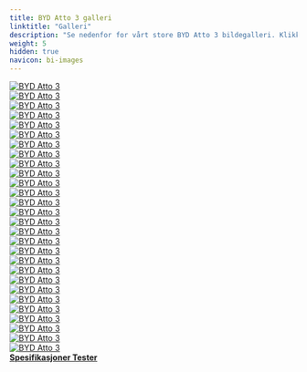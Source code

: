 ```yaml
---
title: BYD Atto 3 galleri
linktitle: "Galleri"
description: "Se nedenfor for vårt store BYD Atto 3 bildegalleri. Klikk på bildene for høyoppløselige versjoner."
weight: 5
hidden: true
navicon: bi-images
---
```

<!-- markdownlint-disable MD033 -->
<div class="row" id ="my-gallery">
	<div class="pswp-grid-item col-6 col-md-4">
		<a href="https://media.evkx.net/multimedia/models/byd/atto_3/atto_3/exterior_1.jpg"
data-pswp-src="https://media.evkx.net/multimedia/models/byd/atto_3/atto_3/exterior_1.jpg"
data-pswp-width="1600"
data-pswp-height="1137" 
target="_blank">
			<img src="https://media.evkx.net/multimedia/models/byd/atto_3/atto_3/exterior_1_xst.jpg" alt="BYD Atto 3" class="img-fluid img-thumbnail" />
		</a>
	</div>
	<div class="pswp-grid-item col-6 col-md-4">
		<a href="https://media.evkx.net/multimedia/models/byd/atto_3/atto_3/exterior_2.jpg"
data-pswp-src="https://media.evkx.net/multimedia/models/byd/atto_3/atto_3/exterior_2.jpg"
data-pswp-width="1600"
data-pswp-height="1067" 
target="_blank">
			<img src="https://media.evkx.net/multimedia/models/byd/atto_3/atto_3/exterior_2_xst.jpg" alt="BYD Atto 3" class="img-fluid img-thumbnail" />
		</a>
	</div>
	<div class="pswp-grid-item col-6 col-md-4">
		<a href="https://media.evkx.net/multimedia/models/byd/atto_3/atto_3/exterior_3.jpg"
data-pswp-src="https://media.evkx.net/multimedia/models/byd/atto_3/atto_3/exterior_3.jpg"
data-pswp-width="1600"
data-pswp-height="1143" 
target="_blank">
			<img src="https://media.evkx.net/multimedia/models/byd/atto_3/atto_3/exterior_3_xst.jpg" alt="BYD Atto 3" class="img-fluid img-thumbnail" />
		</a>
	</div>
	<div class="pswp-grid-item col-6 col-md-4">
		<a href="https://media.evkx.net/multimedia/models/byd/atto_3/atto_3/exterior_4.jpg"
data-pswp-src="https://media.evkx.net/multimedia/models/byd/atto_3/atto_3/exterior_4.jpg"
data-pswp-width="1600"
data-pswp-height="1067" 
target="_blank">
			<img src="https://media.evkx.net/multimedia/models/byd/atto_3/atto_3/exterior_4_xst.jpg" alt="BYD Atto 3" class="img-fluid img-thumbnail" />
		</a>
	</div>
	<div class="pswp-grid-item col-6 col-md-4">
		<a href="https://media.evkx.net/multimedia/models/byd/atto_3/atto_3/exterior_5.jpg"
data-pswp-src="https://media.evkx.net/multimedia/models/byd/atto_3/atto_3/exterior_5.jpg"
data-pswp-width="1600"
data-pswp-height="1067" 
target="_blank">
			<img src="https://media.evkx.net/multimedia/models/byd/atto_3/atto_3/exterior_5_xst.jpg" alt="BYD Atto 3" class="img-fluid img-thumbnail" />
		</a>
	</div>
	<div class="pswp-grid-item col-6 col-md-4">
		<a href="https://media.evkx.net/multimedia/models/byd/atto_3/atto_3/exterior_6.jpg"
data-pswp-src="https://media.evkx.net/multimedia/models/byd/atto_3/atto_3/exterior_6.jpg"
data-pswp-width="1252"
data-pswp-height="917" 
target="_blank">
			<img src="https://media.evkx.net/multimedia/models/byd/atto_3/atto_3/exterior_6_xst.jpg" alt="BYD Atto 3" class="img-fluid img-thumbnail" />
		</a>
	</div>
	<div class="pswp-grid-item col-6 col-md-4">
		<a href="https://media.evkx.net/multimedia/models/byd/atto_3/atto_3/frontseats_1.jpg"
data-pswp-src="https://media.evkx.net/multimedia/models/byd/atto_3/atto_3/frontseats_1.jpg"
data-pswp-width="1600"
data-pswp-height="1203" 
target="_blank">
			<img src="https://media.evkx.net/multimedia/models/byd/atto_3/atto_3/frontseats_1_xst.jpg" alt="BYD Atto 3" class="img-fluid img-thumbnail" />
		</a>
	</div>
	<div class="pswp-grid-item col-6 col-md-4">
		<a href="https://media.evkx.net/multimedia/models/byd/atto_3/atto_3/frontseats_2.jpg"
data-pswp-src="https://media.evkx.net/multimedia/models/byd/atto_3/atto_3/frontseats_2.jpg"
data-pswp-width="1600"
data-pswp-height="1067" 
target="_blank">
			<img src="https://media.evkx.net/multimedia/models/byd/atto_3/atto_3/frontseats_2_xst.jpg" alt="BYD Atto 3" class="img-fluid img-thumbnail" />
		</a>
	</div>
	<div class="pswp-grid-item col-6 col-md-4">
		<a href="https://media.evkx.net/multimedia/models/byd/atto_3/atto_3/frontseats_3.jpg"
data-pswp-src="https://media.evkx.net/multimedia/models/byd/atto_3/atto_3/frontseats_3.jpg"
data-pswp-width="1600"
data-pswp-height="1067" 
target="_blank">
			<img src="https://media.evkx.net/multimedia/models/byd/atto_3/atto_3/frontseats_3_xst.jpg" alt="BYD Atto 3" class="img-fluid img-thumbnail" />
		</a>
	</div>
	<div class="pswp-grid-item col-6 col-md-4">
		<a href="https://media.evkx.net/multimedia/models/byd/atto_3/atto_3/headlights_1.jpg"
data-pswp-src="https://media.evkx.net/multimedia/models/byd/atto_3/atto_3/headlights_1.jpg"
data-pswp-width="1600"
data-pswp-height="1067" 
target="_blank">
			<img src="https://media.evkx.net/multimedia/models/byd/atto_3/atto_3/headlights_1_xst.jpg" alt="BYD Atto 3" class="img-fluid img-thumbnail" />
		</a>
	</div>
	<div class="pswp-grid-item col-6 col-md-4">
		<a href="https://media.evkx.net/multimedia/models/byd/atto_3/atto_3/interior_1.jpg"
data-pswp-src="https://media.evkx.net/multimedia/models/byd/atto_3/atto_3/interior_1.jpg"
data-pswp-width="1600"
data-pswp-height="1067" 
target="_blank">
			<img src="https://media.evkx.net/multimedia/models/byd/atto_3/atto_3/interior_1_xst.jpg" alt="BYD Atto 3" class="img-fluid img-thumbnail" />
		</a>
	</div>
	<div class="pswp-grid-item col-6 col-md-4">
		<a href="https://media.evkx.net/multimedia/models/byd/atto_3/atto_3/interior_2.jpg"
data-pswp-src="https://media.evkx.net/multimedia/models/byd/atto_3/atto_3/interior_2.jpg"
data-pswp-width="1600"
data-pswp-height="1067" 
target="_blank">
			<img src="https://media.evkx.net/multimedia/models/byd/atto_3/atto_3/interior_2_xst.jpg" alt="BYD Atto 3" class="img-fluid img-thumbnail" />
		</a>
	</div>
	<div class="pswp-grid-item col-6 col-md-4">
		<a href="https://media.evkx.net/multimedia/models/byd/atto_3/atto_3/interior_3.jpg"
data-pswp-src="https://media.evkx.net/multimedia/models/byd/atto_3/atto_3/interior_3.jpg"
data-pswp-width="1600"
data-pswp-height="1067" 
target="_blank">
			<img src="https://media.evkx.net/multimedia/models/byd/atto_3/atto_3/interior_3_xst.jpg" alt="BYD Atto 3" class="img-fluid img-thumbnail" />
		</a>
	</div>
	<div class="pswp-grid-item col-6 col-md-4">
		<a href="https://media.evkx.net/multimedia/models/byd/atto_3/atto_3/interior_4.jpg"
data-pswp-src="https://media.evkx.net/multimedia/models/byd/atto_3/atto_3/interior_4.jpg"
data-pswp-width="1600"
data-pswp-height="1067" 
target="_blank">
			<img src="https://media.evkx.net/multimedia/models/byd/atto_3/atto_3/interior_4_xst.jpg" alt="BYD Atto 3" class="img-fluid img-thumbnail" />
		</a>
	</div>
	<div class="pswp-grid-item col-6 col-md-4">
		<a href="https://media.evkx.net/multimedia/models/byd/atto_3/atto_3/interior_5.jpg"
data-pswp-src="https://media.evkx.net/multimedia/models/byd/atto_3/atto_3/interior_5.jpg"
data-pswp-width="1600"
data-pswp-height="1067" 
target="_blank">
			<img src="https://media.evkx.net/multimedia/models/byd/atto_3/atto_3/interior_5_xst.jpg" alt="BYD Atto 3" class="img-fluid img-thumbnail" />
		</a>
	</div>
	<div class="pswp-grid-item col-6 col-md-4">
		<a href="https://media.evkx.net/multimedia/models/byd/atto_3/atto_3/interior_6.jpg"
data-pswp-src="https://media.evkx.net/multimedia/models/byd/atto_3/atto_3/interior_6.jpg"
data-pswp-width="1600"
data-pswp-height="1068" 
target="_blank">
			<img src="https://media.evkx.net/multimedia/models/byd/atto_3/atto_3/interior_6_xst.jpg" alt="BYD Atto 3" class="img-fluid img-thumbnail" />
		</a>
	</div>
	<div class="pswp-grid-item col-6 col-md-4">
		<a href="https://media.evkx.net/multimedia/models/byd/atto_3/atto_3/interior_7.jpg"
data-pswp-src="https://media.evkx.net/multimedia/models/byd/atto_3/atto_3/interior_7.jpg"
data-pswp-width="1600"
data-pswp-height="850" 
target="_blank">
			<img src="https://media.evkx.net/multimedia/models/byd/atto_3/atto_3/interior_7_xst.jpg" alt="BYD Atto 3" class="img-fluid img-thumbnail" />
		</a>
	</div>
	<div class="pswp-grid-item col-6 col-md-4">
		<a href="https://media.evkx.net/multimedia/models/byd/atto_3/atto_3/main_1.jpg"
data-pswp-src="https://media.evkx.net/multimedia/models/byd/atto_3/atto_3/main_1.jpg"
data-pswp-width="1600"
data-pswp-height="1155" 
target="_blank">
			<img src="https://media.evkx.net/multimedia/models/byd/atto_3/atto_3/main_1_xst.jpg" alt="BYD Atto 3" class="img-fluid img-thumbnail" />
		</a>
	</div>
	<div class="pswp-grid-item col-6 col-md-4">
		<a href="https://media.evkx.net/multimedia/models/byd/atto_3/atto_3/rearlights_1.jpg"
data-pswp-src="https://media.evkx.net/multimedia/models/byd/atto_3/atto_3/rearlights_1.jpg"
data-pswp-width="1600"
data-pswp-height="1067" 
target="_blank">
			<img src="https://media.evkx.net/multimedia/models/byd/atto_3/atto_3/rearlights_1_xst.jpg" alt="BYD Atto 3" class="img-fluid img-thumbnail" />
		</a>
	</div>
	<div class="pswp-grid-item col-6 col-md-4">
		<a href="https://media.evkx.net/multimedia/models/byd/atto_3/atto_3/screens_1.jpg"
data-pswp-src="https://media.evkx.net/multimedia/models/byd/atto_3/atto_3/screens_1.jpg"
data-pswp-width="1600"
data-pswp-height="1067" 
target="_blank">
			<img src="https://media.evkx.net/multimedia/models/byd/atto_3/atto_3/screens_1_xst.jpg" alt="BYD Atto 3" class="img-fluid img-thumbnail" />
		</a>
	</div>
	<div class="pswp-grid-item col-6 col-md-4">
		<a href="https://media.evkx.net/multimedia/models/byd/atto_3/atto_3/screens_2.jpg"
data-pswp-src="https://media.evkx.net/multimedia/models/byd/atto_3/atto_3/screens_2.jpg"
data-pswp-width="1600"
data-pswp-height="1067" 
target="_blank">
			<img src="https://media.evkx.net/multimedia/models/byd/atto_3/atto_3/screens_2_xst.jpg" alt="BYD Atto 3" class="img-fluid img-thumbnail" />
		</a>
	</div>
	<div class="pswp-grid-item col-6 col-md-4">
		<a href="https://media.evkx.net/multimedia/models/byd/atto_3/atto_3/screens_3.jpg"
data-pswp-src="https://media.evkx.net/multimedia/models/byd/atto_3/atto_3/screens_3.jpg"
data-pswp-width="1600"
data-pswp-height="1067" 
target="_blank">
			<img src="https://media.evkx.net/multimedia/models/byd/atto_3/atto_3/screens_3_xst.jpg" alt="BYD Atto 3" class="img-fluid img-thumbnail" />
		</a>
	</div>
	<div class="pswp-grid-item col-6 col-md-4">
		<a href="https://media.evkx.net/multimedia/models/byd/atto_3/atto_3/screens_4.jpg"
data-pswp-src="https://media.evkx.net/multimedia/models/byd/atto_3/atto_3/screens_4.jpg"
data-pswp-width="1600"
data-pswp-height="1067" 
target="_blank">
			<img src="https://media.evkx.net/multimedia/models/byd/atto_3/atto_3/screens_4_xst.jpg" alt="BYD Atto 3" class="img-fluid img-thumbnail" />
		</a>
	</div>
	<div class="pswp-grid-item col-6 col-md-4">
		<a href="https://media.evkx.net/multimedia/models/byd/atto_3/atto_3/secondrowseats_1.jpg"
data-pswp-src="https://media.evkx.net/multimedia/models/byd/atto_3/atto_3/secondrowseats_1.jpg"
data-pswp-width="1600"
data-pswp-height="1121" 
target="_blank">
			<img src="https://media.evkx.net/multimedia/models/byd/atto_3/atto_3/secondrowseats_1_xst.jpg" alt="BYD Atto 3" class="img-fluid img-thumbnail" />
		</a>
	</div>
	<div class="pswp-grid-item col-6 col-md-4">
		<a href="https://media.evkx.net/multimedia/models/byd/atto_3/atto_3/secondrowseats_2.jpg"
data-pswp-src="https://media.evkx.net/multimedia/models/byd/atto_3/atto_3/secondrowseats_2.jpg"
data-pswp-width="1600"
data-pswp-height="1067" 
target="_blank">
			<img src="https://media.evkx.net/multimedia/models/byd/atto_3/atto_3/secondrowseats_2_xst.jpg" alt="BYD Atto 3" class="img-fluid img-thumbnail" />
		</a>
	</div>
	<div class="pswp-grid-item col-6 col-md-4">
		<a href="https://media.evkx.net/multimedia/models/byd/atto_3/atto_3/trunk_1.jpg"
data-pswp-src="https://media.evkx.net/multimedia/models/byd/atto_3/atto_3/trunk_1.jpg"
data-pswp-width="1600"
data-pswp-height="1067" 
target="_blank">
			<img src="https://media.evkx.net/multimedia/models/byd/atto_3/atto_3/trunk_1_xst.jpg" alt="BYD Atto 3" class="img-fluid img-thumbnail" />
		</a>
	</div>
	<div class="pswp-grid-item col-6 col-md-4">
		<a href="https://media.evkx.net/multimedia/models/byd/atto_3/atto_3/trunk_2.jpg"
data-pswp-src="https://media.evkx.net/multimedia/models/byd/atto_3/atto_3/trunk_2.jpg"
data-pswp-width="1600"
data-pswp-height="1067" 
target="_blank">
			<img src="https://media.evkx.net/multimedia/models/byd/atto_3/atto_3/trunk_2_xst.jpg" alt="BYD Atto 3" class="img-fluid img-thumbnail" />
		</a>
	</div>
	<div class="pswp-grid-item col-6 col-md-4">
		<a href="https://media.evkx.net/multimedia/models/byd/atto_3/atto_3/trunk_3.jpg"
data-pswp-src="https://media.evkx.net/multimedia/models/byd/atto_3/atto_3/trunk_3.jpg"
data-pswp-width="1600"
data-pswp-height="1067" 
target="_blank">
			<img src="https://media.evkx.net/multimedia/models/byd/atto_3/atto_3/trunk_3_xst.jpg" alt="BYD Atto 3" class="img-fluid img-thumbnail" />
		</a>
	</div>
</div>
<script type="module">
  import PhotoSwipeLightbox from '/js/photoswipe-lightbox.esm.js';
    const lightbox = new PhotoSwipeLightbox({
       gallery: '#my-gallery',
        children: 'a',
        pswpModule: () => import('/js/photoswipe.esm.js')
    });
lightbox.init();
</script>
<div class="mt-3 mb-3">
<a href="../specifications/" class="text-decoration-none text-black">
<strong><i class="bi-arrow-left"></i> Spesifikasjoner </strong>
</a>
<a href="../reviews/" class="text-decoration-none text-black float-end">
<strong>Tester <i class="bi-arrow-right"></i></strong>
</a>
</div>
